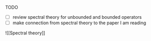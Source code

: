 TODO
- [ ] review spectral theory for unbounded and bounded operators
- [ ] make connection from spectral theory to the paper I am reading

![[Spectral theory]]